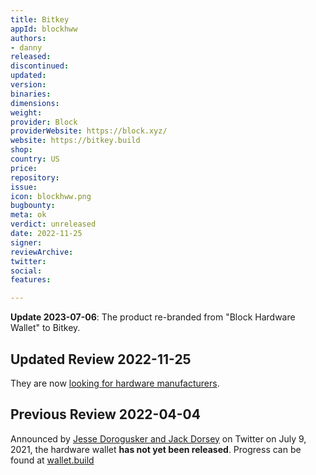 ```yaml
---
title: Bitkey
appId: blockhww
authors:
- danny
released: 
discontinued: 
updated: 
version: 
binaries: 
dimensions: 
weight: 
provider: Block
providerWebsite: https://block.xyz/
website: https://bitkey.build
shop: 
country: US
price: 
repository: 
issue: 
icon: blockhww.png
bugbounty: 
meta: ok
verdict: unreleased
date: 2022-11-25
signer: 
reviewArchive: 
twitter: 
social: 
features: 

---
```


**Update 2023-07-06**: The product re-branded from "Block Hardware Wallet" to
Bitkey.

## Updated Review 2022-11-25

They are now [looking for hardware manufacturers](https://twitter.com/max_guise/status/1592193118363086850).

## Previous Review 2022-04-04

Announced by [Jesse Dorogusker and Jack Dorsey](https://twitter.com/JesseDorogusker/status/1413222597207134214?ref_src=twsrc%5Etfw%7Ctwcamp%5Etweetembed%7Ctwterm%5E1413261505156599809%7Ctwgr%5E%7Ctwcon%5Es3_&ref_url=https%3A%2F%2Fwww.theverge.com%2F2021%2F7%2F8%2F22569309%2Fsquare-hardware-wallet-bitcoin-jack-dorsey) on Twitter on July 9, 2021, the hardware wallet **has not yet been released**. Progress can be found at [wallet.build](https://wallet.build)